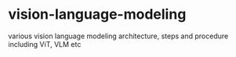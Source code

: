 # vision-language-modeling
various vision language modeling architecture, steps and procedure including ViT, VLM etc
